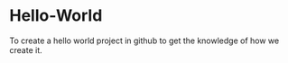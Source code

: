 # Hello-World
To create a hello world project in github to get the knowledge of how we create it.







